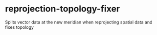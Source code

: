 # reprojection-topology-fixer
Splits vector data at the new meridian when reprojecting spatial data and fixes topology
